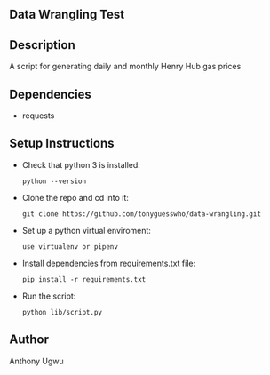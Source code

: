 ## Data Wrangling Test


## Description
A script for generating daily and monthly Henry Hub gas prices



## Dependencies
- requests



## Setup Instructions


-   Check that python 3 is installed:

    ```
    python --version
    ```

-   Clone the repo and cd into it:

    ```
    git clone https://github.com/tonyguesswho/data-wrangling.git
    ```

-   Set up a python virtual enviroment:

    ```
    use virtualenv or pipenv
    ```

-   Install dependencies from requirements.txt file:

    ```
    pip install -r requirements.txt

    ```

-   Run the script:

    ```
    python lib/script.py

    ```


## Author
Anthony Ugwu